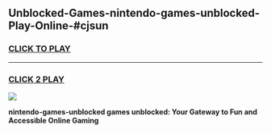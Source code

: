 
## Unblocked-Games-nintendo-games-unblocked-Play-Online-#cjsun
<h3>
<a href="https://premium.freeplayer.one?title=nintendo-games-unblocked&ref=27F">CLICK TO PLAY</a></h3>
<hr>

<h3>
<a href="https://premium.freeplayer.one?title=nintendo-games-unblocked&ref=27F">CLICK 2 PLAY</a>
  
</h3>

<a href="https://premium.freeplayer.one?title=nintendo-games-unblocked&ref=27F"><img src="https://clearcache.store/games.png"></a>


**nintendo-games-unblocked games unblocked: Your Gateway to Fun and Accessible Online Gaming**
